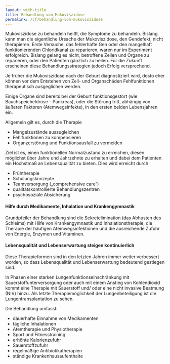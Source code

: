 ```yaml
---
layout: with-title
title: Behandlung von Mukoviszidose
permalink: /cf/behandlung-von-mukoviszidose
---
```


Mukoviszidose zu behandeln heißt, die Symptome zu behandeln. Bislang kann man die eigentliche Ursache der Mukoviszidose, den Gendefekt, nicht therapieren. Erste Versuche, das fehlerhafte Gen oder den mangelhaft funktionierenden Chloridkanal zu reparieren, waren nur im Experiment erfolgreich. Bislang gelang es nicht, betroffene Zellen und Organe zu reparieren, oder den Patienten gänzlich zu heilen. Für die Zukunft erscheinen diese Behandlungsstrategien jedoch Erfolg versprechend.

Je früher die Mukoviszidose nach der Geburt diagnostiziert wird, desto eher können vor dem Entstehen von Zell- und Organschäden Fehlfunktionen therapeutisch ausgeglichen werden.

Einige Organe sind bereits bei der Geburt funktionsgestört (wie Bauchspeicheldrüse – Pankreas), oder die Störung tritt, abhängig von äußeren Faktoren (Atemwegsinfekte), in den ersten beiden Lebensjahren ein.

Allgemein gilt es, durch die Therapie

* Mangelzustände auszugleichen
* Fehlfunktionen zu kompensieren
* Organzerstörung und Funktionsausfall zu vermeiden

Ziel ist es, einen funktionellen Normalzustand zu erreichen, diesen möglichst über Jahre und Jahrzehnte zu erhalten und dabei dem Patienten ein Höchstmaß an Lebensqualität zu bieten. Dies wird erreicht durch

* Frühtherapie
* Schulungskonzepte
* Teamversorgung („comprehensive care“)
* qualitätskontrollierte Behandlungszentren
* psychosoziale Absicherung

#### Hilfe durch Medikamente, Inhalation und Krankengymnastik
Grundpfeiler der Behandlung sind die Sekretelimination (das Abhusten des Schleims) mit Hilfe von Krankengymnastik und Inhalationstherapie, die Therapie der häufigen Atemwegsinfektionen und die ausreichende Zufuhr von Energie, Enzymen und Vitaminen.

#### Lebensqualität und Lebenserwartung steigen kontinuierlich
Diese Therapieformen sind in den letzten Jahren immer weiter verbessert worden, so dass Lebensqualität und Lebenserwartung bedeutend gestiegen sind.

In Phasen einer starken Lungenfunktionseinschränkung mit Sauerstoffunterversorgung oder auch mit einem Anstieg von Kohlendioxid kommt eine Therapie mit Sauerstoff und/ oder eine nicht invasive Beatmung (NIV) hinzu. Als letzte Therapiemöglichkeit der Lungenbeteiligung ist die Lungentransplantation zu sehen.

Die Behandlung umfasst:

* dauerhafte Einnahme von Medikamenten
* tägliche Inhalationen
* Atemtherapie und Physiotherapie
* Sport und Fitnesstraining
* erhöhte Kalorienzufuhr
* Sauerstoffzufuhr
* regelmäßige Antibiotikatherapien
* ständige Krankenhausaufenthalte
